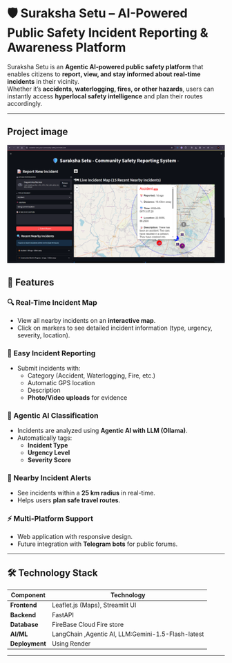 # 🛡️ Suraksha Setu – AI-Powered Public Safety Incident Reporting & Awareness Platform



Suraksha Setu is an **Agentic AI-powered public safety platform** that enables citizens to **report, view, and stay informed about real-time incidents** in their vicinity.  
Whether it’s **accidents, waterlogging, fires, or other hazards**, users can instantly access **hyperlocal safety intelligence** and plan their routes accordingly.

---

## Project image
<p align="center">
  <img src="assets/WebsiteUI.png" width="700"/>
</p>


## 🚀 Features

### 🔍 Real-Time Incident Map
- View all nearby incidents on an **interactive map**.
- Click on markers to see detailed incident information (type, urgency, severity, location).

### 📝 Easy Incident Reporting
- Submit incidents with:
  - Category (Accident, Waterlogging, Fire, etc.)
  - Automatic GPS location
  - Description
  - **Photo/Video uploads** for evidence

### 🤖 Agentic AI Classification
- Incidents are analyzed using **Agentic AI with LLM (Ollama)**.
- Automatically tags:
  - **Incident Type**
  - **Urgency Level**
  - **Severity Score**

### 📍 Nearby Incident Alerts
- See incidents within a **25 km radius** in real-time.
- Helps users **plan safe travel routes**.

### ⚡ Multi-Platform Support
- Web application with responsive design.
- Future integration with **Telegram bots** for public forums.

---

## 🛠 Technology Stack

| Component         | Technology |
|-------------------|------------|
| **Frontend**      | Leaflet.js (Maps), Streamlit UI |
| **Backend**       | FastAPI  |
| **Database**      | FireBase Cloud Fire store |
| **AI/ML**         | LangChain ,Agentic AI, LLM:Gemini-1.5-Flash-latest|
| **Deployment**    | Using Render |


---
